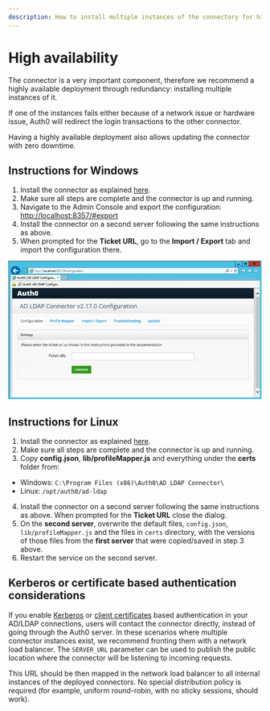 ```yaml
---
description: How to install multiple instances of the connectory for higher availability.
---
```


# High availability

The connector is a very important component, therefore we recommend a highly available deployment through redundancy: installing multiple instances of it.

If one of the instances fails either because of a network issue or hardware issue, Auth0 will redirect the login transactions to the other connector.

Having a highly available deployment also allows updating the connector with zero downtime.

## Instructions for Windows

1. Install the connector as explained [here](/connector/install).
2. Make sure all steps are complete and the connector is up and running.
3. Navigate to the Admin Console and export the configuration: [http://localhost:8357/#export](http://localhost:8357/#export)
4. Install the connector on a second server following the same instructions as above.
5. When prompted for the __Ticket URL__, go to the __Import / Export__ tab and import the configuration there.

![](/media/articles/connector/high-availability/connector-high-avail-console.png)

## Instructions for Linux

1. Install the connector as explained [here](/connector/install).
2. Make sure all steps are complete and the connector is up and running.
3. Copy **config.json**, **lib/profileMapper.js** and everything under the **certs** folder from:
  -  Windows: `C:\Program Files (x86)\Auth0\AD LDAP Connector\`
  -  Linux: `/opt/auth0/ad-ldap`

4. Install the connector on a second server following the same instructions as above. When prompted for the __Ticket URL__ close the dialog.
5. On the **second server**, overwrite the default files, `config.json`, `lib/profileMapper.js` and the files in `certs` directory, with the versions of those files from the **first server** that were copied/saved in step 3 above.
6. Restart the service on the second server.

## Kerberos or certificate based authentication considerations

If you enable [Kerberos](/connector/kerberos) or [client certificates](/connector/client-certificates) based authentication in your AD/LDAP connections, users will contact the connector directly, instead of going through the Auth0 server. In these scenarios where multiple connector instances exist, we recommend fronting them with a network load balancer. The `SERVER_URL` parameter can be used to publish the public location where the connector will be listening to incoming requests. 

This URL should be then mapped in the network load balancer to all internal instances of the deployed connectors. No special distribution policy is required (for example, uniform round-robin, with no sticky sessions, should work).

